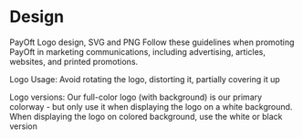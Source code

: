 # Design
PayOft Logo design, SVG and PNG
Follow these guidelines when promoting PayOft in marketing communications, including advertising, articles, websites, and printed promotions.

Logo Usage: 
Avoid rotating the logo, distorting it, partially covering it up

Logo versions: 
Our full-color logo (with background) is our primary colorway - but only use it when displaying the logo on a white background. When displaying the logo on colored background, use the white or black version
